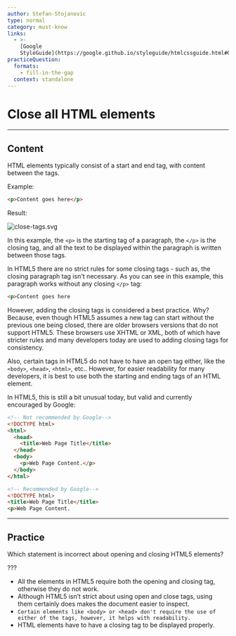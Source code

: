 ```yaml
---
author: Stefan-Stojanovic
type: normal
category: must-know
links:
  - >-
    [Google
    StyleGuide](https://google.github.io/styleguide/htmlcssguide.html#Optional_Tags){documentation}
practiceQuestion:
  formats:
    - fill-in-the-gap
  context: standalone
---
```


# Close all HTML elements


---

## Content

HTML elements typically consist of a start and end tag, with content between the tags.

Example:

```html
<p>Content goes here</p>
```

Result:

![close-tags.svg](https://img.enkipro.com/44dfda51520d6914dd756bd05a77b09d.png)

In this example, the `<p>` is the starting tag of a paragraph, the `</p>` is the closing tag, and all the text to be displayed within the paragraph is written between those tags. 

In HTML5 there are no strict rules for some closing tags - such as, the closing paragraph tag isn't necessary. As you can see in this example, this paragraph works without any closing `</p>` tag:

```html
<p>Content goes here
```

However, adding the closing tags is considered a best practice. Why? Because, even though HTML5 assumes a new tag can start without the previous one being closed, there are older browsers versions that do not support HTML5. These browsers use XHTML or XML, both of which have stricter rules and many developers today are used to adding closing tags for consistency.

Also, certain tags in HTML5 do not have to have an open tag either, like the `<body>`, `<head>`, `<html>`, etc.. However, for easier readability for many developers, it is best to use both the starting and ending tags of an HTML element.

In HTML5, this is still a bit unusual today, but valid and currently encouraged by Google:

```html
<!-- Not recommended by Google-->
<!DOCTYPE html>
<html>
  <head>
    <title>Web Page Title</title>
  </head>
  <body>
    <p>Web Page Content.</p>
  </body>
</html>

<!-- Recommended by Google-->
<!DOCTYPE html>
<title>Web Page Title</title>
<p>Web Page Content.
```


---

## Practice

Which statement is incorrect about opening and closing  HTML5 elements?

???

- All the elements in HTML5 require both the opening and closing tag, otherwise they do not work.
- Although HTML5 isn’t strict about using open and close tags, using them certainly does makes the document easier to inspect.
- `Certain elements like <body> or <head> don't require the use of either of the tags, however, it helps with readability.`
- HTML elements have to have a closing tag to be displayed properly.
